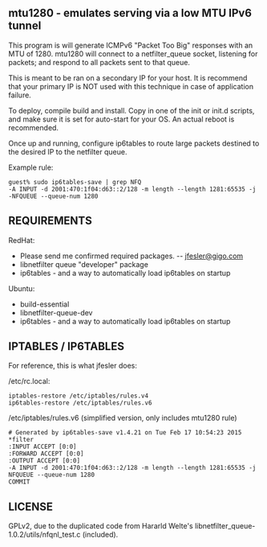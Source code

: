 mtu1280 - emulates serving via a low MTU IPv6 tunnel
----------------------------------------------------

This program is will generate ICMPv6 "Packet Too Big"
responses with an MTU of 1280. mtu1280 will connect to 
a netfilter_queue socket, listening for packets; and 
respond to all packets sent to that queue.

This is meant to be ran on a secondary IP for your host.
It is recommend that your primary IP is NOT used with
this technique in case of application failure.

To deploy, compile build and install.  Copy
in one of the init or init.d scripts, and make sure
it is set for auto-start for your OS.  An actual reboot
is recommended.

Once up and running, configure ip6tables to route
large packets destined to the desired IP to the netfilter queue.

Example rule:

```
guest% sudo ip6tables-save | grep NFQ
-A INPUT -d 2001:470:1f04:d63::2/128 -m length --length 1281:65535 -j -NFQUEUE --queue-num 1280
```

REQUIREMENTS
------------

RedHat:
 * Please send me confirmed required packages. -- jfesler@gigo.com
 * libnetfilter queue "developer" package
 * ip6tables - and a way to automatically load ip6tables on startup

Ubuntu:
 * build-essential 
 * libnetfilter-queue-dev 
 * ip6tables - and a way to automatically load ip6tables on startup


IPTABLES / IP6TABLES
--------------------

For reference, this is what jfesler does:

/etc/rc.local:
```
iptables-restore /etc/iptables/rules.v4
ip6tables-restore /etc/iptables/rules.v6
```

/etc/iptables/rules.v6 (simplified version, only includes mtu1280 rule)
```
# Generated by ip6tables-save v1.4.21 on Tue Feb 17 10:54:23 2015
*filter
:INPUT ACCEPT [0:0]
:FORWARD ACCEPT [0:0]
:OUTPUT ACCEPT [0:0]
-A INPUT -d 2001:470:1f04:d63::2/128 -m length --length 1281:65535 -j NFQUEUE --queue-num 1280
COMMIT
```


LICENSE
-------
GPLv2, due to  the duplicated code from  Hararld Welte's
libnetfilter_queue-1.0.2/utils/nfqnl_test.c (included).


